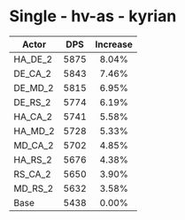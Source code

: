 # Single - hv-as - kyrian
| Actor | DPS | Increase |
|---|:---:|:---:|
|HA_DE_2|5875|8.04%|
|DE_CA_2|5843|7.46%|
|DE_MD_2|5815|6.95%|
|DE_RS_2|5774|6.19%|
|HA_CA_2|5741|5.58%|
|HA_MD_2|5728|5.33%|
|MD_CA_2|5702|4.85%|
|HA_RS_2|5676|4.38%|
|RS_CA_2|5650|3.90%|
|MD_RS_2|5632|3.58%|
|Base|5438|0.00%|
